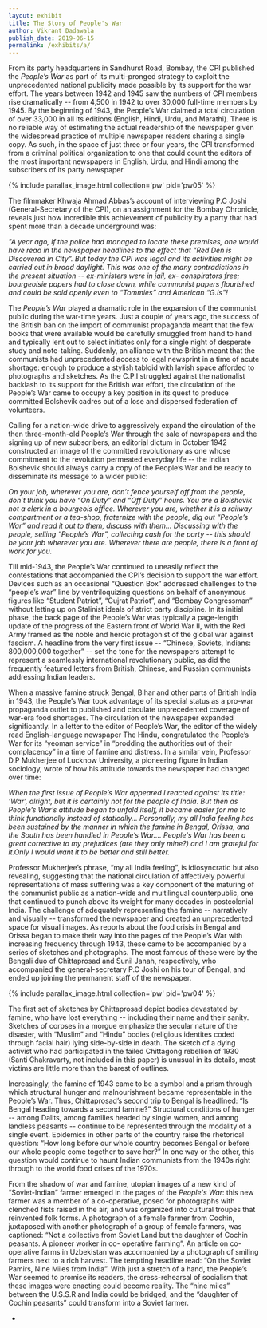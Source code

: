 ```yaml
---
layout: exhibit
title: The Story of People's War
author: Vikrant Dadawala
publish_date: 2019-06-15
permalink: /exhibits/a/
---
```


From its party headquarters in Sandhurst Road, Bombay, the CPI published the *People’s War* as part of its multi-pronged strategy to exploit the unprecedented national publicity made possible by its support for the war effort. The years between 1942 and 1945 saw the numbers of CPI members rise dramatically -- from 4,500 in 1942 to over 30,000 full-time members by 1945. By the beginning of 1943, the People’s War claimed a total circulation of over 33,000 in all its editions (English, Hindi, Urdu, and Marathi). There is no reliable way of estimating the actual readership of the newspaper given the widespread practice of multiple newspaper readers sharing a single copy. As such, in the space of just three or four years, the CPI transformed from a criminal political organization to one that could count the editors of the most important newspapers in English, Urdu, and Hindi among the subscribers of its party newspaper.

{% include parallax_image.html collection='pw' pid='pw05' %}

The filmmaker Khwaja Ahmad Abbas’s account of interviewing P.C Joshi (General-Secretary of the CPI), on an assignment for the Bombay Chronicle, reveals just how incredible this achievement of publicity by a party that had spent more than a decade underground was:

*"A year ago, if the police had managed to locate these premises, one would have read in the newspaper headlines to the effect that “Red Den is Discovered in City”. But today the CPI was legal and its activities might be carried out in broad daylight. This was one of the many contradictions in the present situation -- ex-ministers were in jail, ex- conspirators free; bourgeoisie papers had to close down, while communist papers flourished and could be sold openly even to “Tommies” and American “G.Is”!*

The *People’s War* played a dramatic role in the expansion of the communist public during the war-time years. Just a couple of years ago, the success of the British ban on the import of communist propaganda meant that the few books that were available would be carefully smuggled from hand to hand and typically lent out to select initiates only for a single night of desperate study and note-taking. Suddenly, an alliance with the British meant that the communists had unprecedented access to legal newsprint in a time of acute shortage: enough to produce a stylish tabloid with lavish space afforded to photographs and sketches. As the C.P.I struggled against the nationalist backlash to its support for the British war effort, the circulation of the People’s War came to occupy a key position in its quest to produce committed Bolshevik cadres out of a lose and dispersed federation of volunteers.

Calling for a nation-wide drive to aggressively expand the circulation of the then three-month-old People’s War through the sale of newspapers and the signing up of new subscribers, an editorial dictum in October 1942 constructed an image of the committed revolutionary as one whose commitment to the revolution permeated everyday life -- the Indian Bolshevik should always carry a copy of the People’s War and be ready to disseminate its message to a wider public:

*On your job, wherever you are, don’t fence yourself off from the people, don’t think you have “On Duty” and “Off Duty” hours. You are a Bolshevik not a clerk in a bourgeois office. Wherever you are, whether it is a railway compartment or a tea-shop, fraternize with the people, dig out “People’s War” and read it out to them, discuss with them... Discussing with the people, selling “People’s War”, collecting cash for the party -- this should be your job wherever you are. Wherever there are people, there is a front of work for you.*

Till mid-1943, the People’s War continued to uneasily reflect the contestations that accompanied the CPI’s decision to support the war effort. Devices such as an occasional “Question Box” addressed challenges to the “people’s war” line by ventriloquizing questions on behalf of anonymous figures like “Student Patriot”, “Gujrat Patriot”, and “Bombay Congressman” without letting up on Stalinist ideals of strict party discipline. In its initial phase, the back page of the People’s War was typically a page-length update of the progress of the Eastern front of World War II, with the Red Army framed as the noble and heroic protagonist of the global war against fascism. A headline from the very first issue -- “Chinese, Soviets, Indians: 800,000,000 together” -- set the tone for the newspapers attempt to represent a seamlessly international revolutionary public, as did the frequently featured letters from British, Chinese, and Russian communists addressing Indian leaders.

When a massive famine struck Bengal, Bihar and other parts of British India in 1943, the People’s War took advantage of its special status as a pro-war propaganda outlet to published and circulate unprecedented coverage of war-era food shortages. The circulation of the newspaper expanded significantly. In a letter to the editor of People’s War, the editor of the widely read English-language newspaper The Hindu, congratulated the People’s War for its “yeoman service” in “prodding the authorities out of their complacency” in a time of famine and distress. In a similar vein, Professor D.P Mukherjee of Lucknow University, a pioneering figure in Indian sociology, wrote of how his attitude towards the newspaper had changed over time:

*When the first issue of People’s War appeared I reacted against its title: ‘War’, alright, but it is certainly not for the people of India. But then as People’s War’s attitude began to unfold itself, it became easier for me to think functionally instead of statically... Personally, my all India feeling has been sustained by the manner in which the famine in Bengal, Orissa, and the South has been handled in People’s War.... People's War has been a great corrective to my prejudices (are they only mine?) and I am grateful for it.Only I would want it to be better and still better.*

Professor Mukherjee’s phrase, “my all India feeling”, is idiosyncratic but also revealing, suggesting that the national circulation of affectively powerful representations of mass suffering was a key component of the maturing of the communist public as a nation-wide and multilingual counterpublic, one that continued to punch above its weight for many decades in postcolonial India.
The challenge of adequately representing the famine -- narratively and visually -- transformed the newspaper and created an unprecedented space for visual images. As reports about the food crisis in Bengal and Orissa began to make their way into the pages of the People’s War with increasing frequency through 1943, these came to be accompanied by a series of sketches and photographs. The most famous of these were by the Bengali duo of Chittaprosad and Sunil Janah, respectively, who accompanied the general-secretary P.C Joshi on his tour of Bengal, and ended up joining the permanent staff of the newspaper.

{% include parallax_image.html collection='pw' pid='pw04' %}

The first set of sketches by Chittaprosad depict bodies devastated by famine, who have lost everything -- including their name and their sanity. Sketches of corpses in a morgue emphasize the secular nature of the disaster, with “Muslim” and “Hindu” bodies (religious identites coded through facial hair) lying side-by-side in death. The sketch of a dying activist who had participated in the failed Chittagong rebellion of 1930 (Santi Chakravarty, not included in this paper) is unusual in its details, most victims are little more than the barest of outlines.

Increasingly, the famine of 1943 came to be a symbol and a prism through which structural hunger and malnourishment became representable in the People’s War. Thus, Chittaprosad’s second trip to Bengal is headlined: “Is Bengal heading towards a second famine?” Structural conditions of hunger -- among Dalits, among families headed by single women, and among landless peasants -- continue to be represented through the modality of a single event. Epidemics in other parts of the country raise the rhetorical question: “How long before our whole country becomes Bengal or before our whole people come together to save her?” In one way or the other, this question would continue to haunt Indian communists from the 1940s right through to the world food crises of the 1970s.

From the shadow of war and famine, utopian images of a new kind of “Soviet-Indian” farmer emerged in the pages of the *People's War*: this new farmer was a member of a co-operative, posed for photographs with clenched fists raised in the air, and was organized into cultural troupes that reinvented folk forms. A photograph of a female farmer from Cochin, juxtaposed with another photograph of a group of female farmers, was captioned: “Not a collective from Soviet Land but the daughter of Cochin peasants. A pioneer worker in co- operative farming”. An article on co-operative farms in Uzbekistan was accompanied by a photograph of smiling farmers next to a rich harvest. The tempting headline read: “On the Soviet Pamirs, Nine Miles from India”. With just a stretch of a hand, the People’s War seemed to promise its readers, the dress-rehearsal of socialism that these images were enacting could become reality. The “nine miles” between the U.S.S.R and India could be bridged, and the “daughter of Cochin peasants” could transform into a Soviet farmer.

-
